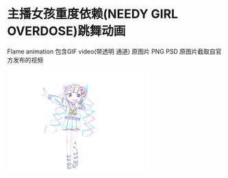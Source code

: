 # 主播女孩重度依赖(NEEDY GIRL OVERDOSE)跳舞动画
Flame animation
包含GIF video(带透明 通道) 原图片  PNG PSD
原图片截取自官方发布的视频

![image](https://raw.githubusercontent.com/wanjiaXG/NEEDY-GIRL-OVERDOSE-DANCE/main/GIF/320x240.gif)
